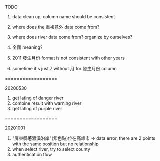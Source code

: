 TODO

1. data clean up, column name should be consistent
1. where does the 重複意外 data come from?
1. where does river data come from? organize by ourselves?
1. 全國 meaning?

1. 2011 發生月份 format is not consistent with other years
1. sometime it's just 7 without 月 for 發生月份 column

==================

20200530
1. get latlng of danger river
1. combine result with warning river
1. get latlng of purple river

==================

20201001
1. "屏東縣荖濃溪沿岸"(紫色點)位在高雄市 -> data error, there are 2 points with the same position but no relationship
1. when select river, try to select county
1. authentication flow